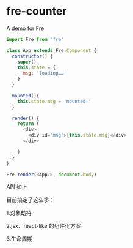 # fre-counter
A demo for Fre

```javascript
import Fre from 'fre'

class App extends Fre.Component {
  constructor() {
    super()
    this.state = {
      msg: 'loading……'
    }
  }

  mounted(){
    this.state.msg = 'mounted!'
  }

  render() {
    return (
      <div>
        <div id="msg">{this.state.msg}</div>
      </div>

    )
  }
}

Fre.render(<App/>, document.body)

```

API 如上

目前搞定了这么多：

1.对象劫持

2.jsx、react-like 的组件化方案

3.生命周期



